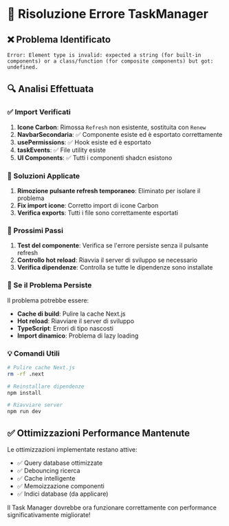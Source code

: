 # 🔧 Risoluzione Errore TaskManager

## ❌ Problema Identificato
```
Error: Element type is invalid: expected a string (for built-in components) or a class/function (for composite components) but got: undefined.
```

## 🔍 Analisi Effettuata

### ✅ Import Verificati
1. **Icone Carbon**: Rimossa `Refresh` non esistente, sostituita con `Renew`
2. **NavbarSecondaria**: ✅ Componente esiste ed è esportato correttamente
3. **usePermissions**: ✅ Hook esiste ed è esportato
4. **taskEvents**: ✅ File utility esiste
5. **UI Components**: ✅ Tutti i componenti shadcn esistono

### 🔧 Soluzioni Applicate

1. **Rimozione pulsante refresh temporaneo**: Eliminato per isolare il problema
2. **Fix import icone**: Corretto import di icone Carbon
3. **Verifica exports**: Tutti i file sono correttamente esportati

### 🎯 Prossimi Passi

1. **Test del componente**: Verifica se l'errore persiste senza il pulsante refresh
2. **Controllo hot reload**: Riavvia il server di sviluppo se necessario
3. **Verifica dipendenze**: Controlla se tutte le dipendenze sono installate

### 🚨 Se il Problema Persiste

Il problema potrebbe essere:
- **Cache di build**: Pulire la cache Next.js
- **Hot reload**: Riavviare il server di sviluppo  
- **TypeScript**: Errori di tipo nascosti
- **Import dinamico**: Problema di lazy loading

### 💡 Comandi Utili

```bash
# Pulire cache Next.js
rm -rf .next

# Reinstallare dipendenze
npm install

# Riavviare server
npm run dev
```

## ✅ Ottimizzazioni Performance Mantenute

Le ottimizzazioni implementate restano attive:
- ✅ Query database ottimizzate
- ✅ Debouncing ricerca  
- ✅ Cache intelligente
- ✅ Memoizzazione componenti
- ✅ Indici database (da applicare)

Il Task Manager dovrebbe ora funzionare correttamente con performance significativamente migliorate!

